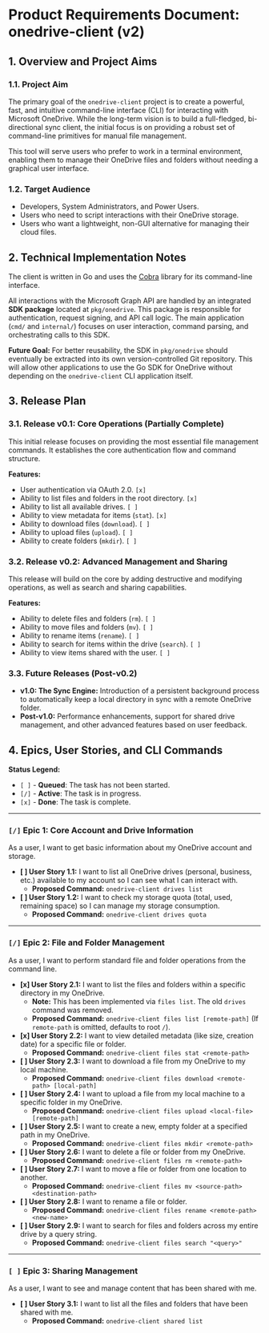 # Product Requirements Document: onedrive-client (v2)

## 1. Overview and Project Aims

### 1.1. Project Aim

The primary goal of the `onedrive-client` project is to create a powerful, fast, and intuitive command-line interface (CLI) for interacting with Microsoft OneDrive. While the long-term vision is to build a full-fledged, bi-directional sync client, the initial focus is on providing a robust set of command-line primitives for manual file management.

This tool will serve users who prefer to work in a terminal environment, enabling them to manage their OneDrive files and folders without needing a graphical user interface.

### 1.2. Target Audience

*   Developers, System Administrators, and Power Users.
*   Users who need to script interactions with their OneDrive storage.
*   Users who want a lightweight, non-GUI alternative for managing their cloud files.

## 2. Technical Implementation Notes

The client is written in Go and uses the [Cobra](https://cobra.dev/) library for its command-line interface.

All interactions with the Microsoft Graph API are handled by an integrated **SDK package** located at `pkg/onedrive`. This package is responsible for authentication, request signing, and API call logic. The main application (`cmd/` and `internal/`) focuses on user interaction, command parsing, and orchestrating calls to this SDK.

**Future Goal:** For better reusability, the SDK in `pkg/onedrive` should eventually be extracted into its own version-controlled Git repository. This will allow other applications to use the Go SDK for OneDrive without depending on the `onedrive-client` CLI application itself.

## 3. Release Plan

### 3.1. Release v0.1: Core Operations (Partially Complete)

This initial release focuses on providing the most essential file management commands. It establishes the core authentication flow and command structure.

**Features:**
*   User authentication via OAuth 2.0. `[x]`
*   Ability to list files and folders in the root directory. `[x]`
*   Ability to list all available drives. `[ ]`
*   Ability to view metadata for items (`stat`). `[x]`
*   Ability to download files (`download`). `[ ]`
*   Ability to upload files (`upload`). `[ ]`
*   Ability to create folders (`mkdir`). `[ ]`

### 3.2. Release v0.2: Advanced Management and Sharing

This release will build on the core by adding destructive and modifying operations, as well as search and sharing capabilities.

**Features:**
*   Ability to delete files and folders (`rm`). `[ ]`
*   Ability to move files and folders (`mv`). `[ ]`
*   Ability to rename items (`rename`). `[ ]`
*   Ability to search for items within the drive (`search`). `[ ]`
*   Ability to view items shared with the user. `[ ]`

### 3.3. Future Releases (Post-v0.2)

*   **v1.0: The Sync Engine:** Introduction of a persistent background process to automatically keep a local directory in sync with a remote OneDrive folder.
*   **Post-v1.0:** Performance enhancements, support for shared drive management, and other advanced features based on user feedback.

## 4. Epics, User Stories, and CLI Commands

**Status Legend:**
*   `[ ]` - **Queued**: The task has not been started.
*   `[/]` - **Active**: The task is in progress.
*   `[x]` - **Done**: The task is complete.

---

### `[/]` Epic 1: Core Account and Drive Information

As a user, I want to get basic information about my OneDrive account and storage.

*   **[ ] User Story 1.1:** I want to list all OneDrive drives (personal, business, etc.) available to my account so I can see what I can interact with.
    *   **Proposed Command:** `onedrive-client drives list`
*   **[ ] User Story 1.2:** I want to check my storage quota (total, used, remaining space) so I can manage my storage consumption.
    *   **Proposed Command:** `onedrive-client drives quota`

---

### `[/]` Epic 2: File and Folder Management

As a user, I want to perform standard file and folder operations from the command line.

*   **[x] User Story 2.1:** I want to list the files and folders within a specific directory in my OneDrive.
    *   **Note:** This has been implemented via `files list`. The old `drives` command was removed.
    *   **Proposed Command:** `onedrive-client files list [remote-path]` (If `remote-path` is omitted, defaults to root `/`).
*   **[x] User Story 2.2:** I want to view detailed metadata (like size, creation date) for a specific file or folder.
    *   **Proposed Command:** `onedrive-client files stat <remote-path>`
*   **[ ] User Story 2.3:** I want to download a file from my OneDrive to my local machine.
    *   **Proposed Command:** `onedrive-client files download <remote-path> [local-path]`
*   **[ ] User Story 2.4:** I want to upload a file from my local machine to a specific folder in my OneDrive.
    *   **Proposed Command:** `onedrive-client files upload <local-file> [remote-path]`
*   **[ ] User Story 2.5:** I want to create a new, empty folder at a specified path in my OneDrive.
    *   **Proposed Command:** `onedrive-client files mkdir <remote-path>`
*   **[ ] User Story 2.6:** I want to delete a file or folder from my OneDrive.
    *   **Proposed Command:** `onedrive-client files rm <remote-path>`
*   **[ ] User Story 2.7:** I want to move a file or folder from one location to another.
    *   **Proposed Command:** `onedrive-client files mv <source-path> <destination-path>`
*   **[ ] User Story 2.8:** I want to rename a file or folder.
    *   **Proposed Command:** `onedrive-client files rename <remote-path> <new-name>`
*   **[ ] User Story 2.9:** I want to search for files and folders across my entire drive by a query string.
    *   **Proposed Command:** `onedrive-client files search "<query>"`

---

### `[ ]` Epic 3: Sharing Management

As a user, I want to see and manage content that has been shared with me.

*   **[ ] User Story 3.1:** I want to list all the files and folders that have been shared with me.
    *   **Proposed Command:** `onedrive-client shared list`